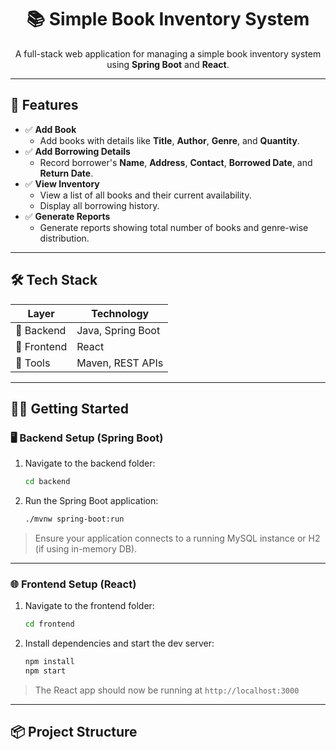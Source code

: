 <h1 align="center">📚 Simple Book Inventory System</h1>

<p align="center">
  A full-stack web application for managing a simple book inventory system using <strong>Spring Boot</strong> and <strong>React</strong>.
</p>

---

## 🚀 Features

- ✅ **Add Book**
  - Add books with details like **Title**, **Author**, **Genre**, and **Quantity**.
- ✅ **Add Borrowing Details**
  - Record borrower's **Name**, **Address**, **Contact**, **Borrowed Date**, and **Return Date**.
- ✅ **View Inventory**
  - View a list of all books and their current availability.
  - Display all borrowing history.
- ✅ **Generate Reports**
  - Generate reports showing total number of books and genre-wise distribution.

---

## 🛠️ Tech Stack

| Layer     | Technology        |
|-----------|-------------------|
| 🎯 Backend  | Java, Spring Boot |
| 🎨 Frontend | React     |
| 🧰 Tools    | Maven, REST APIs  |


---

## 🧑‍💻 Getting Started

### 🖥 Backend Setup (Spring Boot)

1. Navigate to the backend folder:
    ```bash
    cd backend
    ```

2. Run the Spring Boot application:
    ```bash
    ./mvnw spring-boot:run
    ```

> Ensure your application connects to a running MySQL instance or H2 (if using in-memory DB).

---

### 🌐 Frontend Setup (React)

1. Navigate to the frontend folder:
    ```bash
    cd frontend
    ```

2. Install dependencies and start the dev server:
    ```bash
    npm install
    npm start
    ```

> The React app should now be running at `http://localhost:3000`

---

## 📦 Project Structure

